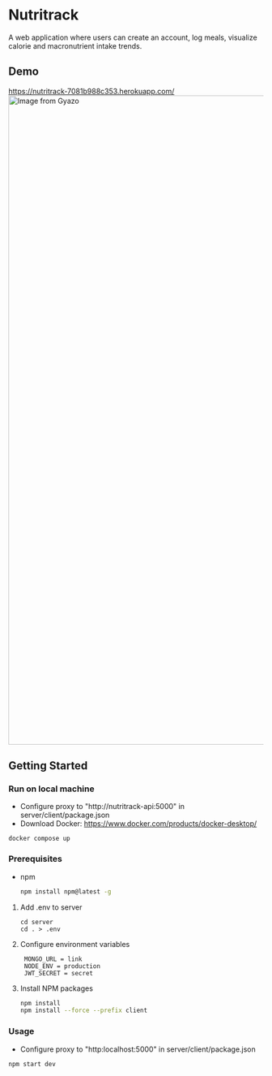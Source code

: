 # Nutritrack
A web application where users can create an account, log meals, visualize calorie and macronutrient intake trends.

## Demo
https://nutritrack-7081b988c353.herokuapp.com/
<a href="https://gyazo.com/30175083e2dae4ae9c3e6b9b1174e71a"><img src="https://i.gyazo.com/30175083e2dae4ae9c3e6b9b1174e71a.gif" alt="Image from Gyazo" width="1280"/></a>

## Getting Started

### Run on local machine
 * Configure proxy to "http://nutritrack-api:5000" in server/client/package.json
 * Download Docker: https://www.docker.com/products/docker-desktop/
```
docker compose up
```

### Prerequisites
* npm
  ```sh
  npm install npm@latest -g
  ```
1. Add .env to server
   ```
   cd server
   cd . > .env
   ```
2. Configure environment variables
   ```
    MONGO_URL = link
    NODE_ENV = production
    JWT_SECRET = secret
   ```
4. Install NPM packages
   ```sh
   npm install
   npm install --force --prefix client
   ```
   
### Usage
 * Configure proxy to "http:localhost:5000" in server/client/package.json
```sh
npm start dev
```
